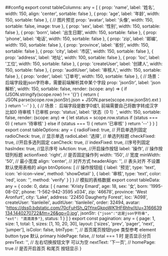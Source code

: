 <!--  -->
<template>
  <div>
    <table-plus
      :isLoading="loading"
      :tableData="data"
      :tableLabel="tableColumns"
      :tableOptions="actionOptions"
      :paginations="paginations"
      @handleButton="clickAction"
      @handleChangePage="updataPage"
      @handleRadioChange="radioChange"
      @handleSortChange="sortChange"
      @handleSelectionChange="selectChange"
    >
    </table-plus>
    <evs-model
      :model-is-flag="modelIsFlag"
      :titleComponent="titleComponent"
      @handleShowModel="showModel"
      @handleCloseModel="closeModel"
    >
    </evs-model>
  </div>
</template>
<script lang="ts">
import {
  defineComponent,
  reactive,
  toRefs,
  ref,
  onBeforeMount,
  onMounted,
  toRef
} from 'vue'
import {
  tableColumns,
  tableOptions,
  pagination,
  tableData
} from './table.config'
export default defineComponent({
  name: 'TableDemo',
  components: {},
  setup() {
    const paginations = reactive(pagination)
    const data = reactive(tableData.data)
    const actionOptions = reactive(tableOptions)
    const loading = ref(false)
    const modelIsFlag = ref(false)
    const titleComponent = [
      {
        slot: 'item',
        title: 'item'
      },
      {
        slot: 'item1',
        title: 'item1',
        isClass: true
      },
      {
        slot: 'item2',
        title: 'item2',
        isClass: true
      }
    ]
    const closeModel = () => {
      // 关闭弹框
      modelIsFlag.value = false
    }
    const showModel = () => {
      // 显示弹框
      modelIsFlag.value = true
    }
    //更新分页
    const updataPage = (val: number) => {
      console.log(val)
    }
    // 单选返回数据
    const radioChange = (val: any, model: any) => {
      console.log(val, '---radio')
    }
    //多选返回
    const selectChange = (val: any) => {
      console.log(val)
    }
    // 操作按钮
    const clickAction = (method: string, row: any, index: number) => {
      console.log(method, row.name, index)
      if (method == 'showDetail') {
        modelIsFlag.value = true
      }
    }
    const sortChange = (val: any) => {
      console.log(val)
    }
    return {
      data,
      tableColumns,
      actionOptions,
      paginations,
      updataPage,
      radioChange,
      selectChange,
      clickAction,
      sortChange,
      loading,
      modelIsFlag,
      titleComponent,
      closeModel,
      showModel
    }
  }
})
</script>
<style scoped lang="less"></style>


##config
export const tableColumns: any = [
  {
    prop: 'name',
    label: '姓名',
    width: 150,
    align: 'center',
    sortable: false
  },
  {
    prop: 'age',
    label: '年龄',
    width: 150,
    sortable: false
  },
  {
    // 图片预览
    prop: 'avatar',
    label: '头像',
    width: 150,
    sortable: false,
    image: true
  },
  {
    prop: 'sex',
    label: '性别',
    width: 150,
    sortable: false
  },
  {
    prop: 'born',
    label: '出生日期',
    width: 150,
    sortable: false
  },
  {
    prop: 'phone',
    label: '电话',
    width: 150,
    sortable: false
  },
  {
    prop: 'zip',
    label: '邮编',
    width: 150,
    sortable: false
  },
  {
    prop: 'province',
    label: '省份',
    width: 150,
    sortable: false
  },
  {
    prop: 'city',
    label: '市区',
    width: 150,
    sortable: false
  },
  {
    prop: 'address',
    label: '地址',
    width: 100,
    sortable: false
  },
  {
    prop: 'loc',
    label: '工位',
    width: 150,
    sortable: false
  },
  {
    prop: 'createUser',
    label: '创建人',
    width: 150,
    sortable: false
  },
  {
    prop: 'auditUser',
    label: '审核人',
    width: 150,
    sortable: false
  },
  {
    prop: 'order',
    label: '订单号',
    width: 150,
    sortable: false
  },
  {
    // 场景： 后端字段是json字符串，需要前端解析其中某个字段
    prop: 'jsonStr',
    label: 'json解析',
    width: 150,
    sortable: false,
    render: (scope: any) => {
      if (JSON.stringify(scope.row) !== '{}') {
        return (
          JSON.parse(scope.row.jsonStr).json + JSON.parse(scope.row.jsonStr).ext
        )
      }
      return '--'
    }
  },
  {
    // 场景： 后端字段是数字0或1, 前端需要自己将数字转成汉字 比如0 待审核 1 已审核
    prop: 'status',
    label: '状态（0 1）',
    width: 150,
    sortable: false,
    render: (scope: any) => {
      let status = scope.row.status
      if (status === 0) {
        return '待审核'
      } else if (status === 1) {
        return '已审核'
      }
      return '--'
    }
  }
]
export const tableOptions: any = {
  radioFixed: true, // 开启单选列固定
  radioCheck: true, // 显示单选
  radioLabel: '选择', // 单选列标题
  checkFixed: true, //开启多选列固定
  canCheck: true, //
  indexFixed: true, //序号列固定
  hasIndex: true, //显示序号
  isAction: true, //开启操作按钮
  label: '操作', // 操作按钮列标题
  actionfixed: 'right', // 是否固定操作列
  width: '150', // 宽度
  minWidth: '50', // 最小宽度
  align: 'center', // 对齐方式
  headerAlign: '', // 表头对齐 不设置 默认使用表格的 align
  btnOptions: [
    // 操作按钮组
    { label: '预览', type: 'text', icon: 'el-icon-view', method: 'showDetail' },
    { label: '审核', type: 'text', color: 'red', icon: '', method: 'verify' }
  ]
}
// 模拟的表格数据
export const tableData: any = {
  code: 0,
  data: [
    {
      name: 'Kristy Emard',
      age: 18,
      sex: '女',
      born: '1995-08-02',
      phone: '1-562-942-3595 x034',
      zip: '46678',
      province: 'West Aronfurt',
      city: 'Lake',
      address: '22450 Daugherty Forest',
      loc: 'A098',
      createUser: 'tianleilei',
      auditUser: 'tianleilei',
      order: 32494,
      avatar:
        'https://dss0.bdstatic.com/70cFuHSh_Q1YnxGkpoWK1HF6hhy/it/u=3166639134,1440270722&fm=26&gp=0.jpg',
      jsonStr: `{"json":"这是json字符串", "ext": "滴滴滴多"}`,
      status: 1
    }
  ]
}
export const pagination: any = {
  page: 1,
  size: 1,
  total: 1,
  sizes: [1, 10, 20, 30],
  layout: ['sizes', 'prev', 'pager', 'next', 'jumper'],
  isColor: false,
  btnType: '', // 首页尾页按钮type 类型参考 element button type 默认 primary
  hidePage: false, // total === 1  时 是否显示分页
  prevText: '', // 左右切换按钮文字 可以为空
  nextText: '下一页', //
  homePage: true // 是否开启首页 和尾页 按钮显示
}

